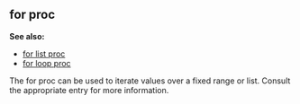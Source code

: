 ## for proc
**See also:**
*   [for list proc](/ref/proc/for/list.md) 
*   [for loop proc](/ref/proc/for/loop.md) 

The for proc can be used to iterate values over a fixed range
or list. Consult the appropriate entry for more information.